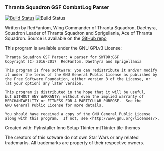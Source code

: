 ### Thranta Squadron GSF CombatLog Parser 
[![Build Status](https://travis-ci.org/RedFantom/GSF-Parser.svg?branch=development)](https://travis-ci.org/RedFantom/GSF-Parser)
![Build Status](https://ci.appveyor.com/api/projects/status/github/RedFantom/GSF-Parser?branch=development&svg=true)

Written by RedFantom, Wing Commander of Thranta Squadron, Daethyra,
Squadron Leader of Thranta Squadron and Sprigellania, Ace of Thranta
Squadron. Source is available on the [GitHub repo](https://github.com/RedFantom/GSF-Parser)

This program is available under the GNU GPLv3 License:

    Thranta Squadron GSF Parser: A parser for SWTOR:GSF
    Copyright (C) 2016-2017  RedFantom, Daethyra and Sprigellania

    This program is free software: you can redistribute it and/or modify
    it under the terms of the GNU General Public License as published by
    the Free Software Foundation, either version 3 of the License, or
    (at your option) any later version.

    This program is distributed in the hope that it will be useful,
    but WITHOUT ANY WARRANTY; without even the implied warranty of
    MERCHANTABILITY or FITNESS FOR A PARTICULAR PURPOSE.  See the
    GNU General Public License for more details.

    You should have received a copy of the GNU General Public License
    along with this program.  If not, see <http://www.gnu.org/licenses/>.
  
Created with:
PyInstaller
Inno Setup
Tkinter
mtTkinter
tile-themes

The creators of this sotware do not own Star Wars or any related trademarks. All
trademarks are property of their respective owners.

